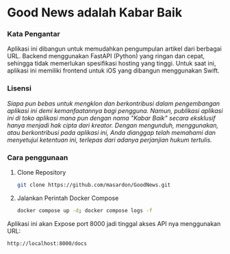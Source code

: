 # Good News adalah Kabar Baik

### Kata Pengantar
Aplikasi ini dibangun untuk memudahkan pengumpulan artikel dari berbagai URL.
Backend menggunakan FastAPI (Python) yang ringan dan cepat, sehingga tidak memerlukan spesifikasi hosting yang tinggi.
Untuk saat ini, aplikasi ini memiliki frontend untuk iOS yang dibangun menggunakan Swift.

### Lisensi
_Siapa pun bebas untuk mengklon dan berkontribusi dalam pengembangan aplikasi ini demi kemanfaatannya bagi pengguna. Namun, publikasi aplikasi ini di toko aplikasi mana pun dengan nama "Kabar Baik" secara eksklusif hanya menjadi hak cipta dari kreator. 
Dengan mengunduh, menggunakan, atau berkontribusi pada aplikasi ini, Anda dianggap telah memahami dan menyetujui ketentuan ini, terlepas dari adanya perjanjian hukum tertulis._

### Cara penggunaan
1. Clone Repository
   ```bash
   git clone https://github.com/masardon/GoodNews.git
2. Jalankan Perintah Docker Compose
   ```bash
   docker compose up -d; docker compose logs -f

Aplikasi ini akan Expose port 8000 jadi tinggal akses API nya menggunakan URL:
```bash
http://localhost:8000/docs

